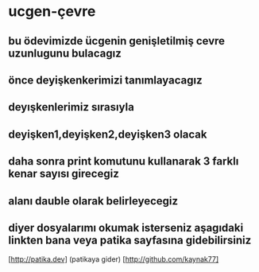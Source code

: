# ucgen-çevre
## bu ödevimizde ücgenin genişletilmiş cevre uzunlugunu bulacagız
## önce deyişkenkerimizi tanımlayacagız 
## deyışkenlerimiz sırasıyla
## deyişken1,deyişken2,deyişken3 olacak
## daha sonra print komutunu kullanarak 3 farklı kenar sayısı girecegiz 
## alanı dauble olarak belirleyecegiz
## diyer dosyalarımı okumak isterseniz aşagıdaki linkten bana veya patika sayfasına gidebilirsiniz
[http://patika.dev] (patikaya gider)
 [http://github.com/kaynak77]
